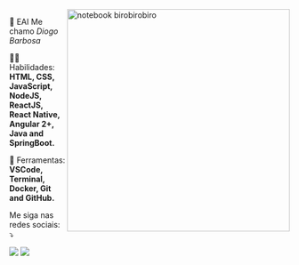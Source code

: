 <img src="https://raw.githubusercontent.com/MicaelliMedeiros/micaellimedeiros/master/image/computer-illustration.png" min-width="400px" max-width="400px" width="400px" align="right" alt="notebook birobirobiro">


<p align="left"> 
  🖖 EAI Me chamo <i>Diogo Barbosa</i>
</p>

<p align="left">
  👨‍💻 Habilidades: <strong>HTML, CSS, JavaScript, NodeJS, ReactJS, React Native, Angular 2+, Java and SpringBoot.</strong>
</p>

<p align="left">
  🚀 Ferramentas: <strong>VSCode, Terminal, Docker, Git and GitHub.</strong>
</p>


<p align="left">
  Me siga nas redes sociais: ⤵️
</p>

<p align="left">
  <a href="https://www.instagram.com/diibarbosa/" alt="Instagram">
  <img src="https://img.shields.io/badge/-Instagram-DF0174?style=for-the-badge&logo=instagram&logoColor=white&link=https://www.instagram.com/diibarbosa/"/></a>
  
  <a href="https://www.linkedin.com/in/diogobarbosa22/" alt="Linkedin">
  <img src="https://img.shields.io/badge/-Linkedin-0e76a8?style=for-the-badge&logo=Linkedin&logoColor=white&link=https://www.linkedin.com/in/diogobarbosa22/" /></a>
</p>  
